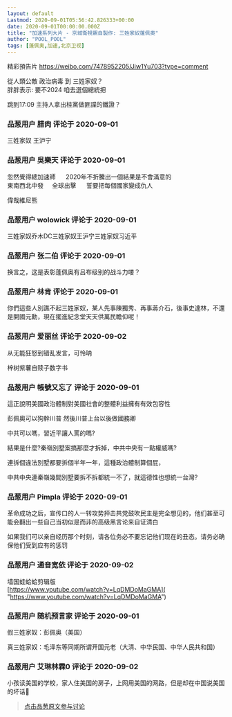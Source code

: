 ```yaml
---
layout: default
Lastmod: 2020-09-01T05:56:42.826333+00:00
date: 2020-09-01T00:00:00.000Z
title: "加速系列大片 - 京城衛視親自製作: 三姓家奴蓬佩奧"
author: "POOL_POOL"
tags: [蓬佩奧,加速,北京卫视]
---
```


精彩預告片 https://weibo.com/7478952205/Jiw1Yu703?type=comment  
  
從人類公敵 政治病毒 到 三姓家奴？  
胖胖表示: 要不2024 咱去選個總統把  
  
跳到17:09 主持人拿出桂黨做匪諜的鐵證？

            
### 品葱用户 **腊肉** 评论于 2020-09-01
        
三姓家奴 王沪宁
        


            
### 品葱用户 **吳樂天** 评论于 2020-09-01
        
忽然覺得總加速師      2020年不折騰出一個結果是不會滿意的  
東南西北中發     全球出擊      誓要把每個國家變成仇人  
  
偉哉維尼熊
        


            
### 品葱用户 **wolowick** 评论于 2020-09-01
        
三姓家奴乔木DC三姓家奴王沪宁三姓家奴习近平
        


            
### 品葱用户 **张二伯** 评论于 2020-09-01
        
换言之，这是表彰蓬佩奥有吕布级别的战斗力喽？
        


            
### 品葱用户 **林肯** 评论于 2020-09-01
        
你們這些人別譙不起三姓家奴，某人先事陳獨秀、再事蔣介石，後事史達林，不還是開國元勳，現在擺進紀念堂天天供萬民瞻仰呢！
        


            
### 品葱用户 **爱丽丝** 评论于 2020-09-02
        
从无能狂怒到错乱发言，可怜呐  
  
梓树紫薯自赎子数字书
        


            
### 品葱用户 **帳號又忘了** 评论于 2020-09-01
        
這正說明美國政治體制對美國社會的整體利益擁有有效包容性  
  
彭佩奧可以狗幹川普 然後川普上台以後做國務卿  
  
中共可以嗎，習近平讓人罵的嗎?  
  
結果是什麼?秦嶺別墅案搞那麼才拆掉，中共中央有一點權威嗎?  
  
連拆個違法別墅都要拆個半年一年，這種政治體制算個屁，  
  
中共中央連秦嶺幾間別墅要拆不拆都統一不了，就這德性也想統一台灣?
        


            
### 品葱用户 **Pimpla** 评论于 2020-09-01
        
革命成功之后，宣传口的人一转攻势抨击共党鼓吹民主是完全想见的，他们甚至可能会翻出一些自己当初似是而非的高级黑言论来自证清白  
  
如果我们可以亲自经历那个时刻，请各位务必不要忘记他们现在的丑态。请务必确保他们受到应有的惩罚
        


            
### 品葱用户 **通音宽依** 评论于 2020-09-02
        
墙国蛙蛤蛤剪辑版  
[https://www.youtube.com/watch?v=LqDMDoMaGMA]( "https://www.youtube.com/watch?v=LqDMDoMaGMA")
        


            
### 品葱用户 **随机预言家** 评论于 2020-09-01
        
假三姓家奴：彭佩奥（美国）  
  
真三姓家奴：毛泽东等同期所谓开国元老（大清、中华民国、中华人民共和国）
        


            
### 品葱用户 **艾琳林霖0** 评论于 2020-09-02
        
小孩读美国的学校，家人住美国的房子，上网用美国的网路，但是却在中国说美国的坏话🤨
        






> [点击品葱原文参与讨论](https://pincong.rocks/video/2938)

